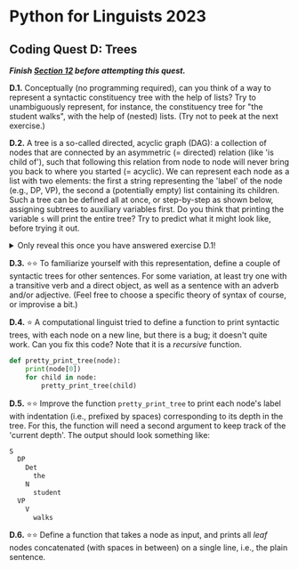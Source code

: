 # Python for Linguists 2023

## Coding Quest D: Trees

**_Finish [Section 12](../exercises/12_more_lists_and_loops.md) before attempting this quest._**


**D.1.** Conceptually (no programming required), can you think of a way to represent a syntactic constituency tree with the help of lists? Try to unambiguously represent, for instance, the constituency tree for "the student walks", with the help of (nested) lists. (Try not to peek at the next exercise.)

**D.2.** A tree is a so-called directed, acyclic graph (DAG): a collection of nodes that are connected by an asymmetric (= directed) relation (like 'is child of'), such that following this relation from node to node will never bring you back to where you started (= acyclic). We can represent each node as a list with two elements: the first a string representing the 'label' of the node (e.g., DP, VP), the second a (potentially empty) list containing its children. Such a tree can be defined all at once, or step-by-step as shown below, assigning subtrees to auxiliary variables first. Do you think that printing the variable `s` will print the entire tree? Try to predict what it might look like, before trying it out.

<details><summary>Only reveal this once you have answered exercise D.1!</summary>

```python
the = ['the', []]       # leave nodes have an empty list of children
det = ['Det', [the]]
student = ['student', []]
n = ['N', [student]]
walks = ['walks', []]
v = ['V', [walks]]
dp = ['DP', [det, n]]
vp = ['VP', [v]]
s = ['S', [dp, vp]]
```
</details  >

**D.3.** ⭐⭐ To familiarize yourself with this representation, define a couple of syntactic trees for other sentences. For some variation, at least try one with a transitive verb and a direct object, as well as a sentence with an adverb and/or adjective. (Feel free to choose a specific theory of syntax of course, or improvise a bit.)

**D.4.** ⭐ A computational linguist tried to define a function to print syntactic trees, with each node on a new line, but there is a bug; it doesn't quite work. Can you fix this code? Note that it is a _recursive_ function.

```python
def pretty_print_tree(node):
    print(node[0])
    for child in node:
        pretty_print_tree(child)
```

**D.5.** ⭐⭐ Improve the function `pretty_print_tree` to print each node's label with indentation (i.e., prefixed by spaces) corresponding to its depth in the tree. For this, the function will need a second argument to keep track of the 'current depth'. The output should look something like:

```python
S
  DP
    Det
      the
    N
      student
  VP
    V
      walks
```

**D.6.** ⭐⭐ Define a function that takes a node as input, and prints all _leaf_ nodes concatenated (with spaces in between) on a single line, i.e., the plain sentence.
